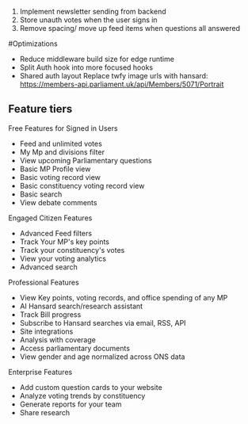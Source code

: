 1) Implement newsletter sending from backend
2) Store unauth votes when the user signs in
3) Remove spacing/ move up feed items when questions all answered

#Optimizations
- Reduce middleware build size for edge runtime
- Split Auth hook into more focused hooks
- Shared auth layout
Replace twfy image urls with hansard: https://members-api.parliament.uk/api/Members/5071/Portrait

## Feature tiers
Free Features for Signed in Users
- Feed and unlimited votes
- My Mp and divisions filter
- View upcoming Parliamentary questions
- Basic MP Profile view
- Basic voting record view
- Basic constituency voting record view
- Basic search
- View debate comments

Engaged Citizen Features
- Advanced Feed filters
- Track Your MP's key points
- Track your constituency's votes
- View your voting analytics
- Advanced search

Professional Features
- View Key points, voting records, and office spending of any MP
- AI Hansard search/research assistant
- Track Bill progress
- Subscribe to Hansard searches via email, RSS, API
- Site integrations
- Analysis with coverage
- Access parliamentary documents
- View gender and age normalized across ONS data

Enterprise Features
- Add custom question cards to your website
- Analyze voting trends by constituency
- Generate reports for your team
- Share research